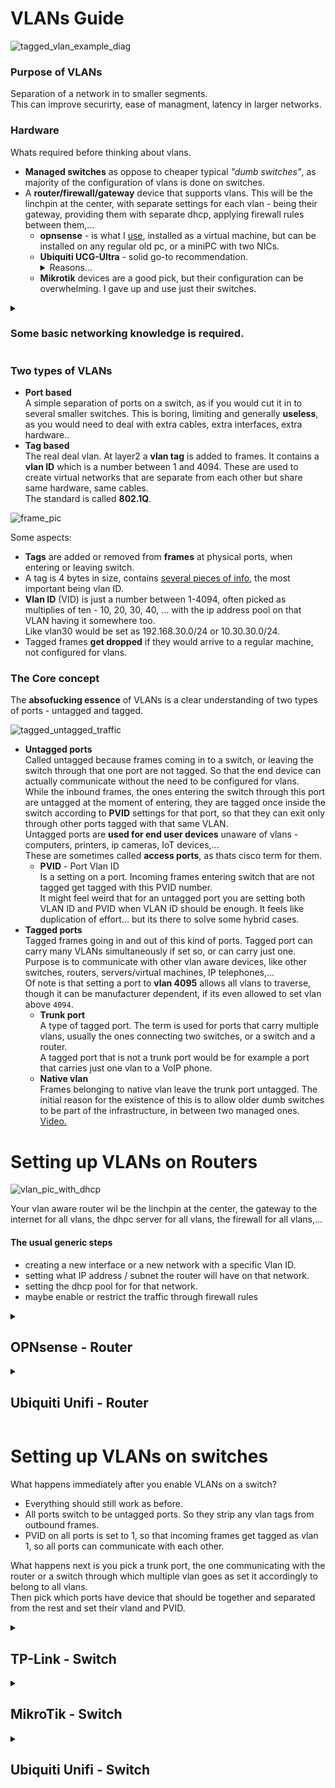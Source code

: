 # VLANs Guide

![tagged_vlan_example_diag](https://i.imgur.com/l5IxAKf.png)

### Purpose of VLANs

Separation of a network in to smaller segments.<br>
This can improve securirty, ease of managment, latency in larger networks.

### Hardware

Whats required before thinking about vlans.

* **Managed switches** as oppose to cheaper typical *"dumb switches"*,
  as majority of the configuration of vlans is done on switches.<br>
* A **router/firewall/gateway** device that supports vlans.
  This will be the linchpin at the center, with separate settings
  for each vlan - being their gateway, providing them with separate dhcp,
  applying firewall rules between them,...<br>
  * **opnsense** - is what I [use](https://github.com/DoTheEvo/selfhosted-apps-docker/tree/master/opnsense),
    installed as a virtual machine, but can be installed on any regular old pc,
    or a miniPC with two NICs.
  * **Ubiquiti UCG-Ultra** - solid go-to recommendation.
    <details>
    <summary>Reasons...</summary>
    * it is **very easy to configure**.
    * 100€.
    * ok hardware - 4x arm cores, 3GB RAM, informative lcd display, usb-c power.
    * full of features - vlans, wireguard VPN, cloud remote managment,
      geoblocking, basic IDPS, DNS base adblocking, unifi controller for wifi APs,... 
      </details>
  * **Mikrotik** devices are a good pick, but their configuration can be
    overwhelming. I gave up and use just their switches.


<details>
<summary><h3>Some basic networking knowledge is required.</h3></summary>

You should know about IP addresses, Mac addresses, packets, frames,
swiches, routers, about existance of first 4 OSI layers,..

* [What is OSI Model | Real World Examples](https://youtu.be/0y6FtKsg6J4)
* [OSI Model Deep Dive](https://youtu.be/oVVlMqsLdro)
* [CIDR notation](https://youtu.be/z07HTSzzp3o?t=746)
* [Layer 2 vs Layer 3 Switches](https://youtu.be/bdNS0K4Bt8U)

lets put here also vlan stuff

* [vlan theory video](https://youtu.be/MmwF1oHOvmg)
* [vlan theory video2](https://youtu.be/JszGeQPTo4w)
* [vlan networkacademy](https://www.networkacademy.io/ccna/ethernet/vlan-concept)
* [What is VLAN and how it works](https://www.etherwan.com/support/featured-articles/brief-introduction-vlans)
* [Network Virtualization: Beyond VLANs – Part 1: VLANs](https://infrastructureadventures.wordpress.com/2010/11/13/network-virtualization-beyond-vlans-part-1/)
* [What is PVID? VLAN explained Quick and Dirty](https://forflukesake.co.za/wp/531/vlan-pvid-explained-quick-and-dirty/)
---
---

</details>

### Two types of VLANs

* **Port based**<br>
  A simple separation of ports on a switch,
  as if you would cut it in to several smaller switches.
  This is boring, limiting and generally **useless**,
  as you would need to deal with extra cables, extra interfaces, extra hardware..
* **Tag based**<br>
  The real deal vlan. At layer2 a **vlan tag** is added to frames.
  It contains a **vlan ID** which is a number between 1 and 4094.
  These are used to create virtual networks that are separate
  from each other but share same hardware, same cables.<br>
  The standard is called **802.1Q**.

![frame_pic](https://i.imgur.com/pUq92ky.png)

Some aspects:

* **Tags** are added or removed from **frames** at physical ports,
  when entering or leaving switch.
* A tag is 4 bytes in size, contains [several pieces of info](https://i.imgur.com/86zeYgG.png),
  the most important being vlan ID.
* **Vlan ID** (VID) is just a number between 1-4094, often picked as
  multiplies of ten - 10, 20, 30, 40, ... with the ip address pool on that VLAN
  having it somewhere too.<br>
  Like vlan30 would be set as 192.168.30.0/24 or 10.30.30.0/24. 
* Tagged frames **get dropped** if they would arrive to a regular machine,
  not configured for vlans.

### The Core concept

The **absofucking essence** of VLANs is a clear understanding of two types
of ports - untagged and tagged.

![tagged_untagged_traffic](https://i.imgur.com/snTxTyf.gif)

* **Untagged ports**<br>
  Called untagged because frames coming in to a switch, or leaving the switch
  through that one port are not tagged. So that the end device can actually
  communicate without the need to be configured for vlans.<br>
  While the inbound frames, the ones entering the switch through this port
  are untagged at the moment of entering, they are tagged once inside the switch
  according to **PVID** settings for that port, so that they can exit only
  through other ports tagged with that same VLAN.<br>
  Untagged ports are **used for end user devices** unaware of vlans - computers,
  printers, ip cameras, IoT devices,...<br>
  These are sometimes called **access ports**, as thats cisco term for them.
  * **PVID** - Port Vlan ID<br>
    Is a setting on a port. Incoming frames entering switch that are not tagged
    get tagged with this PVID number.<br>
    It might feel weird that for an untagged port you are setting both VLAN ID
    and PVID when VLAN ID should be enough. It feels like duplication of effort...
    but its there to solve some hybrid cases.
* **Tagged ports**<br>
  Tagged frames going in and out of this kind of ports. Tagged port can carry many
  VLANs simultaneously if set so, or can carry just one.
  Purpose is to communicate with other vlan aware devices,
  like other switches, routers, servers/virtual machines, IP telephones,...<br>
  Of note is that setting a port to **vlan 4095** allows all vlans to traverse,
  though it can be manufacturer dependent, if its even allowed to set vlan above
  `4094`.<br>
  * **Trunk port**<br>
  A type of tagged port. The term is used for ports that carry multiple vlans,
  usually the ones connecting two switches, or a switch and a router.<br>
  A tagged port that is not a trunk port would be for example a port that carries
  just one vlan to a VoIP phone.
  * **Native vlan**<br>
    Frames belonging to native vlan leave the trunk port untagged.
    The initial reason for the existence of this is to allow older dumb switches
    to be part of the infrastructure, in between two managed ones.
    [Video.](https://youtu.be/Fmq1E1Qr2W4)

# Setting up VLANs on Routers

![vlan_pic_with_dhcp](https://i.imgur.com/nV27IlD.png)

Your vlan aware router wil be the linchpin at the center,
the gateway to the internet for all vlans, the dhpc server for all vlans,
the firewall for all vlans,...

#### The usual generic steps

* creating a new interface or a new network with a specific Vlan ID.
* setting what IP address / subnet the router will have on that network.
* setting the dhcp pool for for that network.
* maybe enable or restrict the traffic through firewall rules

<details>
<summary><h2>OPNsense - Router</h2></summary>

![opnsense_int](https://i.imgur.com/fz67oJj.png)

[Isolating Networks in OPNsense](https://youtu.be/TjXkWSjYqlM)

* **Add new VLAN**<br>
  `Interfaces: Other Types: VLAN`<br>
  Add; Device = empty; Parent = **LAN**; VLAN tag = `20`; VLAN priority = default;
  Description = `VLAN20WIFI`
* **Assign the new VLAN as an interface**<br>
  `Interfaces: Assignments`<br>
  Assign a new interface > pick the VLAN from dropbox; Description = `vlan_20_wifi`<br>
  Enter the newly created interface, Enable it; IPv4 Configuration Type = `Static IPv4`;
  IPv4 address = `10.20.20.1/24`
* **Setup dhcp servis on the new interface**<br>
  `Services: ISC DHCPv4: [VLAN20WIFI]`<br>
  Enable; From = `10.20.20.50` To = `10.20.20.200`; DNS servers = 10.20.20.1;
  Gateway = `10.20.20.1`
* **Firewall rule to enable traffic through**<br>
  `Firewall: Rules: VLAN20WIFI`<br>
  Source = `VLAN20WIFI net`; save as default is pass and everything

<details>

* [opnsense video](https://youtu.be/LMJeIUDlrHo)
* [pfsense video but applicable](https://youtu.be/SsaGeXx2qh0)

<summary><h5>If running opnsense as a virtual machine.</h5></summary>

![esxi](https://i.imgur.com/uvpF8KC.png)

For VLAN aware devices on the network to get through

* Edit the port group with the opnsense VM LAN interface
  and add VLAN ID = `4095`<br>
  This will allow all VLANs to get through

For a virtual machine on that ESXI host should be on that VLAN

* Add new port group, to the virtual switch that opnsense uses for LAN<br>
  Name = `vlan20`; VLAN ID = `20`

Now you can edit a VM or create new one, set its Network Adapter to `vlan20`
and it should get ip address from the vlan 20 dhcp pool. 

This is a good test if stuff works as it should before diving in to configuration
of VLANs on switches.

</details>

</details>

<details>
<summary><h2>Ubiquiti Unifi - Router</h2></summary>

![opnsense_int](https://i.imgur.com/8pPHuX4.png)

Disgustingly simple.

Settings > Networks > New Virtual Network

* set `Name`
* turn off `Auto-Scale Network`
* set `Gateway IP/Subnet` which sets this routers IP on that vlan
* set `VLAN ID` = `20`
* pick if you want guest network or isolation or disable internet access on it
* `DHCP` set pool range

</details>

# Setting up VLANs on switches

What happens immediately after you enable VLANs on a switch?

* Everything should still work as before.
* All ports switch to be untagged ports. So they strip any vlan tags from
  outbound frames.
* PVID on all ports is set to 1, so that incoming frames get tagged as vlan 1,
  so all ports can communicate with each other.

What happens next is you pick a trunk port, the one communicating with the router
or a switch through which multiple vlan goes as set it accordingly to belong to
all vlans.<br>
Then pick which ports have device that should be together and separated from the
rest and set their vland and PVID.

<details>
<summary><h2>TP-Link - Switch</h2></summary>

![tplink_switch](https://i.imgur.com/u0INJ4C.gif)

Got [TL-SG108PE](https://www.tp-link.com/us/home-networking/8-port-switch/tl-sg108pe/)
thats a managed switch with PoE. At the moment the situation
is that opnsense LAN port is connected to port 7 and testing notebook
is connected to port 6.

* VLAN > 802.1Q VLAN > set port 7 as tagged and port 6 as untagged.
* VLAN > 802.1Q PVID Setting > set port 6 with vlan tag 20

Dunno what is the reason there are two settings, they say PVID is setting
specifically to tags incoming frames that come without any tag... but I cant
imagine a situation where one would want different number between these two.  

</details>

<details>
<summary><h2>MikroTik - Switch</h2></summary>

![mikrotik_switch](https://i.imgur.com/FMpl9TA.gif)


[a vlan guide](https://forum.mikrotik.com/viewtopic.php?t=143620)

* **Bridge** section is where all the settings are happening.<br>
  This setup is simple layer 2, no routing, not doing anything with interfaces.
* Have a **bridge**, create a new one if you have clean config<br>
  Assign all the physical ports to this bridge in **Bridge > Ports**
* Create **VLANs** in **Bridge > VLANs** that you want the switch be aware of.<br>
  Set which ports are tagged and which untagged for that vlan
  * untagged - frames leaving the port are normal - PCs, Printers, TVs,..
  * tagged - frames leaving the port are tagged - servers, gateways, wifi APs,...
* Set **PVIDs** for the ports in **Bridge > Ports**<br>
  PVIDs is about **untagged frames** going in to the switch,
  if they should be assigned VLAN tag as they move through switch.
  By default mikrotik switches give tag 1 to all ports.

</details>


<details>
<summary><h2>Ubiquiti Unifi - Switch</h2></summary>

![unifi_switch](https://i.imgur.com/Lf2UIY3.png)



</details>

